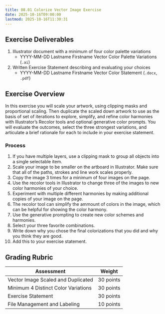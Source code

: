 ```yaml
---
title: 08.01 Colorize Vector Image Exercise
date: 2025-10-16T09:00:00
lastmod: 2025-10-16T11:30:31
---
```


## Exercise Deliverables

1. Illustrator document with a minimum of four color palette variations
   - YYYY-MM-DD Lastname Firstname Vector Color Palette Variations (`.ai`)
2. Written Exercise Statement describing and evaluating your choices
   - YYYY-MM-DD Lastname Firstname Vector Color Statement (`.docx`, `.pdf`)

## Exercise Overview

In this exercise you will scale your artwork, using clipping masks and proportional scaling. Then duplicate the scaled down artwork to use as the basis of set of iterations to explore, simplify, and refine color harmonies with Illustrator’s Recolor tools and optional generative color prompts. You will evaluate the outcomes, select the three strongest variations, and articulate a brief rationale for each to include in your exercise statement.

### Process

1. If you have multiple layers, use a clipping mask to group all objects into a single selectable item.
2. Scale your image to be smaller on the artboard in Illustrator. Make sure that all of the paths, strokes and line work scales properly.
3. Copy the image 3 times for a minimum of four images on the page.
4. Use the recolor tools in Illustrator to change three of the images to new color harmonies of your choice.
5. Experiment with multiple different harmonies by making additional copies of your image on the page.
6. The recolor tool can simplify the ammount of colors in the image, which can be helpful for showing the color harmony.
7. Use the generative prompting to create new color schemes and harmonies.
8. Select your three favorite combinations.
9. Write down why you chose the final colorizations that you did and why you think they are good.
10. Add this to your exercise statement.

## Grading Rubric

<div class="responsive-table-markdown">

| Assessment                          | Weight    |
| ----------------------------------- | --------- |
| Vector Image Scaled and Duplicated  | 30 points |
| Minimum 4 Distinct Color Variations | 30 points |
| Exercise Statement                  | 30 points |
| File Management and Labeling        | 10 points |

</div>
